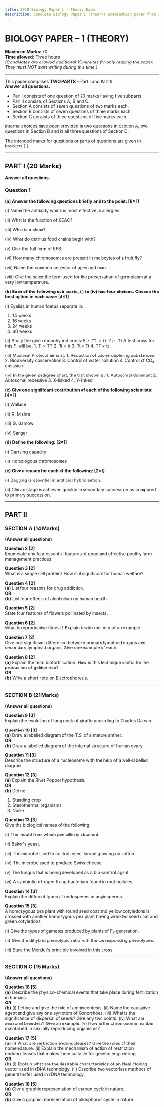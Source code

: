 ```yaml
---
title: 2019 Biology Paper 1 - Theory Exam
description: Complete Biology Paper 1 (Theory) examination paper from 2019 with questions covering genetics, molecular biology, ecology, evolution, and biotechnology. Includes Part I (20 marks) and Part II with Sections A, B, and C (50 marks total).
---
```


# BIOLOGY PAPER – 1 (THEORY)

**Maximum Marks:** 70  
**Time allowed:** Three hours  
*(Candidates are allowed additional 15 minutes for only reading the paper. They must NOT start writing during this time.)*

---

This paper comprises **TWO PARTS** – Part I and Part II.  
**Answer all questions.**

- Part I consists of one question of 20 marks having five subparts.
- Part II consists of Sections A, B and C.
- Section A consists of seven questions of two marks each.
- Section B consists of seven questions of three marks each.
- Section C consists of three questions of five marks each.

Internal choices have been provided in two questions in Section A, two questions in Section B and in all three questions of Section C.

The intended marks for questions or parts of questions are given in brackets [ ].

---

## PART I (20 Marks)

**Answer all questions.**

### Question 1

**(a) Answer the following questions briefly and to the point: [8×1]**

(i) Name the antibody which is most effective in allergies.

(ii) What is the function of GEAC?

(iii) What is a clone?

(iv) What do detritus food chains begin with?

(v) Give the full form of EFB.

(vi) How many chromosomes are present in meiocytes of a fruit fly?

(vii) Name the common ancestor of apes and man.

(viii) Give the scientific term used for the preservation of germplasm at a very low temperature.

**(b) Each of the following sub-parts, (i) to (iv) has four choices. Choose the best option in each case: [4×1]**

(i) Eyelids in human foetus separate in:
   1. 14 weeks
   2. 16 weeks
   3. 24 weeks
   4. 40 weeks

(ii) Study the given monohybrid cross:
    ```
    P₁: TT × tt
    F₁: Tt
    ```
    A test cross for this F₁ will be:
    1. Tt × TT
    2. Tt × tt
    3. Tt × Tt
    4. TT × tt

(iii) Montreal Protocol aims at:
     1. Reduction of ozone depleting substances
     2. Biodiversity conservation
     3. Control of water pollution
     4. Control of CO₂ emission

(iv) In the given pedigree chart, the trait shown is:
    1. Autosomal dominant
    2. Autosomal recessive
    3. X-linked
    4. Y-linked

**(c) Give one significant contribution of each of the following scientists: [4×1]**

(i) Wallace

(ii) R. Mishra

(iii) G. Gamow

(iv) Sanger

**(d) Define the following: [2×1]**

(i) Carrying capacity

(ii) Homologous chromosomes

**(e) Give a reason for each of the following: [2×1]**

(i) Bagging is essential in artificial hybridisation.

(ii) Climax stage is achieved quickly in secondary succession as compared to primary succession.

---

## PART II

### SECTION A (14 Marks)
**(Answer all questions)**

**Question 2 [2]**  
Enumerate any four essential features of good and effective poultry farm management practices.

**Question 3 [2]**  
What is a single cell protein? How is it significant for human welfare?

**Question 4 [2]**  
**(a)** List four reasons for drug addiction.  
**OR**  
**(b)** List four effects of alcoholism on human health.

**Question 5 [2]**  
State four features of flowers pollinated by insects.

**Question 6 [2]**  
What is reproductive fitness? Explain it with the help of an example.

**Question 7 [2]**  
Give one significant difference between primary lymphoid organs and secondary lymphoid organs. Give one example of each.

**Question 8 [2]**  
**(a)** Explain the term biofortification. How is this technique useful for the production of golden rice?  
**OR**  
**(b)** Write a short note on Electrophoresis.

---

### SECTION B (21 Marks)
**(Answer all questions)**

**Question 9 [3]**  
Explain the evolution of long neck of giraffe according to Charles Darwin.

**Question 10 [3]**  
**(a)** Draw a labelled diagram of the T.S. of a mature anther.  
**OR**  
**(b)** Draw a labelled diagram of the internal structure of human ovary.

**Question 11 [3]**  
Describe the structure of a nucleosome with the help of a well-labelled diagram.

**Question 12 [3]**  
**(a)** Explain the Rivet Popper hypothesis.  
**OR**  
**(b)** Define:
1. Standing crop
2. Stenothermal organisms
3. Niche

**Question 13 [3]**  
Give the biological names of the following:

(i) The mould from which penicillin is obtained.

(ii) Baker's yeast.

(iii) The microbe used to control insect larvae growing on cotton.

(iv) The microbe used to produce Swiss cheese.

(v) The fungus that is being developed as a bio-control agent.

(vi) A symbiotic nitrogen fixing bacterium found in root nodules.

**Question 14 [3]**  
Explain the different types of endosperms in angiosperms.

**Question 15 [3]**  
A homozygous pea plant with round seed coat and yellow cotyledons is crossed with another homozygous pea plant having wrinkled seed coat and green cotyledons.

(i) Give the types of gametes produced by plants of F₁-generation.

(ii) Give the dihybrid phenotypic ratio with the corresponding phenotypes.

(iii) State the Mendel's principle involved in this cross.

---

### SECTION C (15 Marks)
**(Answer all questions)**

**Question 16 [5]**  
**(a)** Describe the physico-chemical events that take place during fertilization in humans.  
**OR**  
**(b)** 
(i) Define and give the role of amniocentesis.
(ii) Name the causative agent and give any one symptom of Gonorrhoea.
(iii) What is the significance of dispersal of seeds? Give any two points.
(iv) What are seasonal breeders? Give an example.
(v) How is the chromosome number maintained in sexually reproducing organisms?

**Question 17 [5]**  
**(a)** 
(i) What are restriction endonucleases? Give the rules of their nomenclature.
(ii) Explain the mechanism of action of restriction endonucleases that makes them suitable for genetic engineering.  
**OR**  
**(b)** 
(i) Explain what are the desirable characteristics of an ideal cloning vector used in rDNA technology.
(ii) Describe two vectorless methods of gene transfer used in rDNA technology.

**Question 18 [5]**  
**(a)** Give a graphic representation of carbon cycle in nature.  
**OR**  
**(b)** Give a graphic representation of phosphorus cycle in nature.